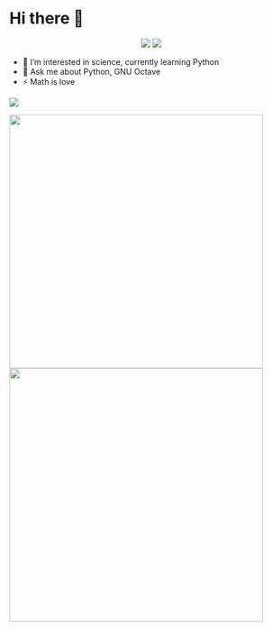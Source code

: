# Hi there 👋


<p align="center">
  <a href="https://twitter.com/Pranjal33570011" target="_blank"><img src="https://img.shields.io/badge/twitter-%231DA1F2.svg?&style=for-the-badge&logo=twitter&logoColor=white" /></a>
  <a href="https://www.linkedin.com/in/pranjal-das-abb540207/" target="_blank"><img src="https://img.shields.io/badge/linkedin-%230077B5.svg?&style=for-the-badge&logo=linkedin&logoColor=white" /></a>
</p>

- 🌱 I’m interested in science, currently learning Python
- 💬 Ask me about Python, GNU Octave
- ⚡ Math is love

<img align="center" src="https://github-readme-streak-stats.herokuapp.com/?user=prAnjal314&theme=dark" />
<br>

<p align="left">
  <img align="center" src="https://github-readme-stats.vercel.app/api?username=prAnjal314&theme=tokyonight&count_private=true&include_all_commits=true&show_icons=true&custom_title=%23%20GitHub%20Stats%20%E2%9C%85" width="450" />
  
  <img align="center" src="https://github-readme-stats.vercel.app/api/top-langs/?username=prAnjal314&theme=tokyonight&layout=compact&langs_count=10&custom_title=%23%20Most%20Used%20Languages%20%F0%9F%91%A8%F0%9F%8F%BD%E2%80%8D%F0%9F%92%BB" width="450" />
</p>
